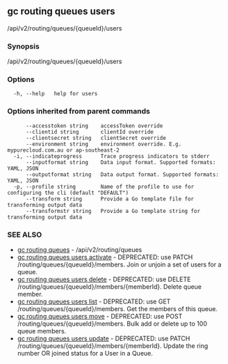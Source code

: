 ## gc routing queues users

/api/v2/routing/queues/{queueId}/users

### Synopsis

/api/v2/routing/queues/{queueId}/users

### Options

```
  -h, --help   help for users
```

### Options inherited from parent commands

```
      --accesstoken string    accessToken override
      --clientid string       clientId override
      --clientsecret string   clientSecret override
      --environment string    environment override. E.g. mypurecloud.com.au or ap-southeast-2
  -i, --indicateprogress      Trace progress indicators to stderr
      --inputformat string    Data input format. Supported formats: YAML, JSON
      --outputformat string   Data output format. Supported formats: YAML, JSON
  -p, --profile string        Name of the profile to use for configuring the cli (default "DEFAULT")
      --transform string      Provide a Go template file for transforming output data
      --transformstr string   Provide a Go template string for transforming output data
```

### SEE ALSO

* [gc routing queues](gc_routing_queues.html)	 - /api/v2/routing/queues
* [gc routing queues users activate](gc_routing_queues_users_activate.html)	 - DEPRECATED: use PATCH /routing/queues/{queueId}/members.  Join or unjoin a set of users for a queue.
* [gc routing queues users delete](gc_routing_queues_users_delete.html)	 - DEPRECATED: use DELETE /routing/queues/{queueId}/members/{memberId}.  Delete queue member.
* [gc routing queues users list](gc_routing_queues_users_list.html)	 - DEPRECATED: use GET /routing/queues/{queueId}/members.  Get the members of this queue.
* [gc routing queues users move](gc_routing_queues_users_move.html)	 - DEPRECATED: use POST /routing/queues/{queueId}/members.  Bulk add or delete up to 100 queue members.
* [gc routing queues users update](gc_routing_queues_users_update.html)	 - DEPRECATED: use PATCH /routing/queues/{queueId}/members/{memberId}.  Update the ring number OR joined status for a User in a Queue.


